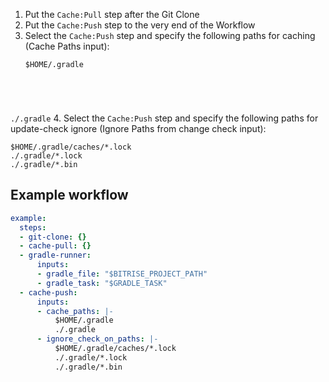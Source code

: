 1. Put the `Cache:Pull` step after the Git Clone
2. Put the `Cache:Push` step to the very end of the Workflow
3. Select the `Cache:Push` step and specify the following paths for caching (Cache Paths input):
   <pre><code>$HOME/.gradle
./.gradle</code></pre>
4. Select the `Cache:Push` step and specify the following paths for update-check ignore (Ignore Paths from change check input):
   <pre><code>$HOME/.gradle/caches/*.lock
./.gradle/*.lock
./.gradle/*.bin</code></pre>

## Example workflow

```yml
example:
  steps:
  - git-clone: {}
  - cache-pull: {}
  - gradle-runner:
      inputs:
      - gradle_file: "$BITRISE_PROJECT_PATH"
      - gradle_task: "$GRADLE_TASK"
  - cache-push:
      inputs:
      - cache_paths: |-
          $HOME/.gradle
          ./.gradle
      - ignore_check_on_paths: |-
          $HOME/.gradle/caches/*.lock
          ./.gradle/*.lock
          ./.gradle/*.bin
```
